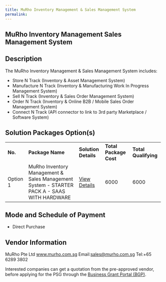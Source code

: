 ```yaml
---
title: MuRho Inventory Management & Sales Management System
permalink: 
---
```


## MuRho Inventory Management Sales Management System

## Description

The MuRho Inventory Management & Sales Management System includes:
-	Store N Track (Inventory & Asset Management System)
-	Manufacture N Track (Inventory & Manufacturing Work In Progress Management System)
-	Sell N Track (Inventory & Sales Order Management System) 
-	Order N Track (Inventory & Online B2B / Mobile Sales Order Management System)
-	Connect N Track (API connector to link to 3rd party Marketplace / Software System)

## Solution Packages Option(s)

<table>
<tr>
<td><b>No.</b></td>
<td><b>Package Name</b></td>
<td><b>Solution Details</b></td>
<td><b>Total Package Cost</b></td>
<td><b>Total Qualifying</b></td>
</tr>
<tr>
<td>Option 1</td>
<td>MuRho Inventory Management & Sales Management System - STARTER PACK A - SAAS WITH HARDWARE</td>
<td><a href='https://www.gobusiness.gov.sg/images/psg/MuRho_Inventory_Management_and_Sales_Management_System_20200031_Annex_3_20200625142600_Part_1.pdf'>View Details</a></td>
<td>6000</td>
<td>6000</td>
</tr>
</table>

## Mode and Schedule of Payment

 - Direct Purchase

## Vendor Information

 MuRho Pte Ltd 
www.murho.com.sg
Email:sales@murho.com.sg
Tel:+65 6289 3802

Interested companies can get a quotation from the pre-approved vendor, before applying for the PSG through the <a href='https://www.businessgrants.gov.sg/'>Business Grant Portal (BGP)</a>.
